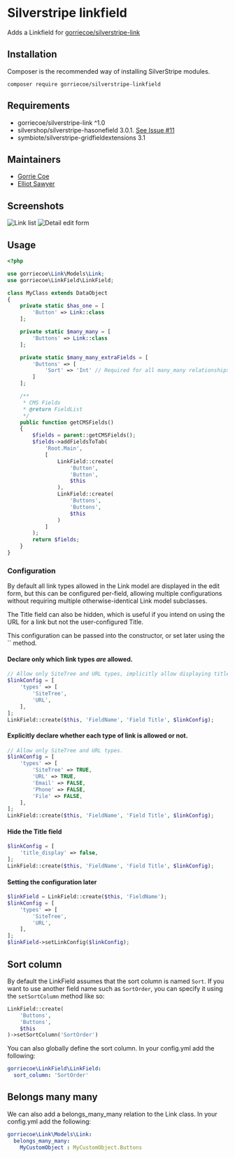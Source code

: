 # Silverstripe linkfield

Adds a Linkfield for [gorriecoe/silverstripe-link](https://github.com/gorriecoe/silverstripe-link)

## Installation
Composer is the recommended way of installing SilverStripe modules.
```
composer require gorriecoe/silverstripe-linkfield
```

## Requirements

- gorriecoe/silverstripe-link ^1.0
- silvershop/silverstripe-hasonefield 3.0.1. [See Issue #11](https://github.com/gorriecoe/silverstripe-linkfield/issues/11#issuecomment-497077936)
- symbiote/silverstripe-gridfieldextensions 3.1

## Maintainers

- [Gorrie Coe](https://github.com/gorriecoe)
- [Elliot Sawyer](https://github.com/elliot-sawyer)

## Screenshots

![Link list](docs/_img/list.png)
![Detail edit form](docs/_img/edit.png)

## Usage

```php
<?php

use gorriecoe\Link\Models\Link;
use gorriecoe\LinkField\LinkField;

class MyClass extends DataObject
{
    private static $has_one = [
        'Button' => Link::class
    ];

    private static $many_many = [
        'Buttons' => Link::class
    ];

    private static $many_many_extraFields = [
        'Buttons' => [
            'Sort' => 'Int' // Required for all many_many relationships
        ]
    ];

    /**
     * CMS Fields
     * @return FieldList
     */
    public function getCMSFields()
    {
        $fields = parent::getCMSFields();
        $fields->addFieldsToTab(
            'Root.Main',
            [
                LinkField::create(
                    'Button',
                    'Button',
                    $this
                ),
                LinkField::create(
                    'Buttons',
                    'Buttons',
                    $this
                )
            ]
        );
        return $fields;
    }
}
```

### Configuration

By default all link types allowed in the Link model are displayed in the edit form, but this can be configured per-field, allowing multiple configurations without requiring multiple otherwise-identical Link model subclasses.

The Title field can also be hidden, which is useful if you intend on using the URL for a link but not the user-configured Title.

This configuration can be passed into the constructor, or set later using the `` method.

#### Declare only which link types _are_ allowed.
```php
// Allow only SiteTree and URL types, implicitly allow displaying title field.
$linkConfig = [
    'types' => [
        'SiteTree',
        'URL',
    ],
];
LinkField::create($this, 'FieldName', 'Field Title', $linkConfig);
```

#### Explicitly declare whether each type of link is allowed or not.
```php
// Allow only SiteTree and URL types.
$linkConfig = [
    'types' => [
        'SiteTree' => TRUE,
        'URL' => TRUE,
        'Email' => FALSE,
        'Phone' => FALSE,
        'File' => FALSE,
    ],
];
LinkField::create($this, 'FieldName', 'Field Title', $linkConfig);
```

#### Hide the Title field
```php
$linkConfig = [
    'title_display' => false,
];
LinkField::create($this, 'FieldName', 'Field Title', $linkConfig);
```

#### Setting the configuration later
```php
$linkField = LinkField::create($this, 'FieldName');
$linkConfig = [
    'types' => [
        'SiteTree',
        'URL',
    ],
];
$linkField->setLinkConfig($linkConfig);
```

## Sort column

By default the LinkField assumes that the sort column is named `Sort`. If you want to use another field name such as `SortOrder`, you can specify it using the `setSortColumn` method like so:

```php
LinkField::create(
    'Buttons',
    'Buttons',
    $this
)->setSortColumn('SortOrder')
```

You can also globally define the sort column. In your config.yml add the following:

```yml
gorriecoe\LinkField\LinkField:
  sort_column: 'SortOrder'
```

## Belongs many many

We can also add a belongs_many_many relation to the Link class. In your config.yml add the following:

```yml
gorriecoe\Link\Models\Link:
  belongs_many_many:
    MyCustomObject : MyCustomObject.Buttons
```
